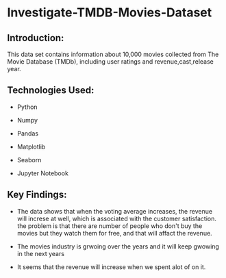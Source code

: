 # Investigate-TMDB-Movies-Dataset

## Introduction:
This data set contains information about 10,000 movies collected from The Movie Database (TMDb), including user ratings and revenue,cast,release year.

## Technologies Used:
- Python 

- Numpy 

- Pandas

- Matplotlib

- Seaborn

- Jupyter Notebook


## Key Findings:
- The data shows that when the voting average increases, the revenue will increse at well, which is associated with the customer satisfaction. the problem is that there are number of people who don't buy the movies but they watch them for free, and that will affact the revenue.

- The movies industry is grwoing over the years and it will keep gwowing in the next years

- It seems that the revenue will increase when we spent alot of on it.
